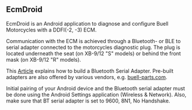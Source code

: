 EcmDroid
--------

EcmDroid is an Android application to diagnose and configure Buell
Motorcycles with a DDFI(-2, -3) ECM.

Communication with the ECM is achieved through a Bluetooth- or BLE to
serial adapter connected to the motorcycles diagnostic plug. The plug
is located underneath the seat (on XB-9/12 "S" models) or behind the
front mask (on XB-9/12 "R" models).

This [Article](http://ecmspy.com/btwireless2.shtml)
explains how to build a Bluetooth Serial Adapter. Pre-built
adapters are also offered by various vendors, e.g.
[buell-parts.com](https://buell-parts.com/Bluetooth-Adapter-Version-2).

Initial pairing of your Android device and the Bluetooth serial adapter
must be done using the Android Settings application (Wireless & Network).
Also, make sure that BT serial adapter is set to 9600, 8N1, No Handshake.
